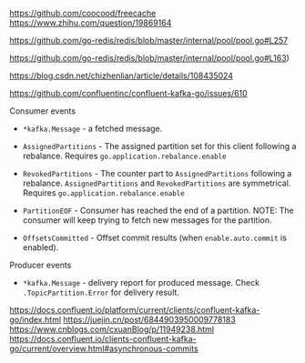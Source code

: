 https://github.com/coocood/freecache
https://www.zhihu.com/question/19869164

https://github.com/go-redis/redis/blob/master/internal/pool/pool.go#L257

https://github.com/go-redis/redis/blob/master/internal/pool/pool.go#L163)


https://blog.csdn.net/chizhenlian/article/details/108435024

https://github.com/confluentinc/confluent-kafka-go/issues/610

Consumer events
* `*kafka.Message` - a fetched message.

* `AssignedPartitions` - The assigned partition set for this client following a rebalance. Requires `go.application.rebalance.enable`

* `RevokedPartitions` - The counter part to `AssignedPartitions` following a rebalance. `AssignedPartitions` and `RevokedPartitions` are symmetrical. Requires `go.application.rebalance.enable`

* `PartitionEOF` - Consumer has reached the end of a partition. NOTE: The consumer will keep trying to fetch new messages for the partition.

* `OffsetsCommitted` - Offset commit results (when `enable.auto.commit` is enabled).

Producer events
* `*kafka.Message` - delivery report for produced message. Check `.TopicPartition.Error` for delivery result.

https://docs.confluent.io/platform/current/clients/confluent-kafka-go/index.html
https://juejin.cn/post/6844903950009778183
https://www.cnblogs.com/cxuanBlog/p/11949238.html
https://docs.confluent.io/clients-confluent-kafka-go/current/overview.html#asynchronous-commits

